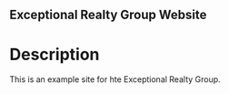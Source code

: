 Exceptional Realty Group Website
---

# Description

This is an example site for hte Exceptional Realty Group.
